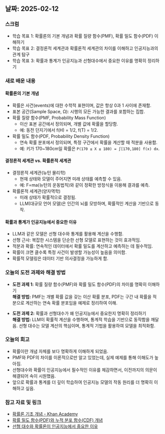 ## 날짜: 2025-02-12

### 스크럼
- 학습 목표 1: 확률론의 기본 개념과 확률 질량 함수(PMF), 확률 밀도 함수(PDF) 이해하기
- 학습 목표 2: 결정론적 세계관과 확률론적 세계관의 차이를 이해하고 인공지능과의 관계 탐구
- 학습 목표 3: 확률과 통계가 인공지능과 선형대수에서 중요한 이유를 명확히 정리하기

### 새로 배운 내용

#### 확률론의 기본 개념
- 확률은 사건(events)에 대한 수학적 표현이며, 값은 항상 0과 1 사이에 존재함.
- 표본 공간(Sample Space, Ω): 시행의 모든 가능한 결과를 포함하는 집합.
- 확률 질량 함수(PMF, Probability Mass Function)
  - 이산 표본 공간에서 정의되며, 개별 값에 확률을 할당함.
  - 예: 동전 던지기에서 f(H) = 1/2, f(T) = 1/2.
- 확률 밀도 함수(PDF, Probability Density Function)
  - 연속 확률 분포에서 정의되며, 특정 구간에서 확률을 계산할 때 적분을 사용함.
  - 예: 키가 170~180cm일 확률은 `P(170 ≤ X ≤ 180) = ∫[170,180] f(x) dx`.
  
#### 결정론적 세계관 vs. 확률론적 세계관
- 결정론적 세계관(뉴턴 물리학)
  - 현재 상태와 모델이 주어지면 미래 상태를 예측할 수 있음.
  - 예: F=ma(뉴턴의 운동법칙)와 같이 정확한 방정식을 이용해 결과를 예측.
- 확률론적 세계관(양자역학)
  - 미래 상태가 확률적으로 결정됨.
  - LLM(대규모 언어 모델)은 인간의 뇌를 모방하며, 확률적인 계산을 기반으로 동작.
  
#### 확률과 통계가 인공지능에서 중요한 이유
- LLM과 같은 모델은 선형 대수와 통계를 활용해 계산을 수행함.
- 선형 근사: 복잡한 시스템을 단순한 선형 모델로 표현하는 것이 효과적임.
- 적분과 확률: 연속적인 데이터에서 확률 밀도를 계산하고 예측하는 데 필수적임.
- 확률이 크면 클수록 특정 사건이 발생할 가능성이 높음을 의미함.
- 확률적 모델링은 데이터 기반 의사결정을 가능하게 함.

### 오늘의 도전 과제와 해결 방법
- **도전 과제 1:** 확률 질량 함수(PMF)와 확률 밀도 함수(PDF)의 차이를 명확히 이해하기  
  **해결 방법:** PMF는 개별 확률 값을 갖는 이산 확률 분포, PDF는 구간 내 확률을 적분으로 계산하는 연속 확률 분포임을 예제로 정리하여 이해.
  
- **도전 과제 2:** 확률과 선형대수가 왜 인공지능에서 중요한지 명확히 정리하기  
  **해결 방법:** LLM이 확률적 계산을 수행하며, 통계적 학습을 기반으로 동작함을 깨달음. 선형 대수는 모델 계산의 핵심이며, 통계적 기법을 활용하여 모델을 최적화함.

### 오늘의 회고
- 확률이란 개념 자체를 보다 명확하게 이해하게 되었음.
- PMF와 PDF의 차이를 이론적으로만 알고 있었는데, 실제 예제를 통해 이해도가 높아짐.
- 선형대수와 확률이 인공지능에서 필수적인 이유를 체감하면서, 이전까지의 의문이 해결되어 속이 시원했음.
- 앞으로 확률과 통계를 더 깊이 학습하여 인공지능 모델의 작동 원리를 더 명확히 이해하고 싶음.

### 참고 자료 및 링크
- [확률론 기초 개념 - Khan Academy](https://www.khanacademy.org/math/statistics-probability)
- [확률 밀도 함수(PDF)와 누적 분포 함수(CDF) 개념](https://en.wikipedia.org/wiki/Probability_density_function)
- [선형 대수와 확률론이 인공지능에서 중요한 이유](https://www.deeplearningbook.org/)
